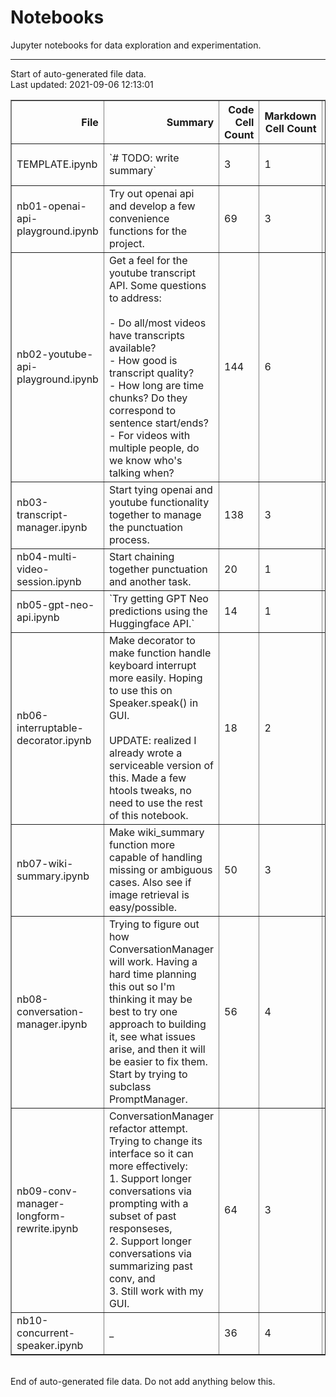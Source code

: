 # Notebooks

Jupyter notebooks for data exploration and experimentation.


---
Start of auto-generated file data.<br/>Last updated: 2021-09-06 12:13:01

<table border="1" class="dataframe">
  <thead>
    <tr style="text-align: right;">
      <th>File</th>
      <th>Summary</th>
      <th>Code Cell Count</th>
      <th>Markdown Cell Count</th>
      <th>Last Modified</th>
      <th>Size</th>
    </tr>
  </thead>
  <tbody>
    <tr>
      <td>TEMPLATE.ipynb</td>
      <td>`# TODO: write summary`</td>
      <td>3</td>
      <td>1</td>
      <td>2021-05-25 21:31:16</td>
      <td>1.30 kb</td>
    </tr>
    <tr>
      <td>nb01-openai-api-playground.ipynb</td>
      <td>Try out openai api and develop a few convenience functions for the project.</td>
      <td>69</td>
      <td>3</td>
      <td>2021-05-08 14:16:31</td>
      <td>53.58 kb</td>
    </tr>
    <tr>
      <td>nb02-youtube-api-playground.ipynb</td>
      <td>Get a feel for the youtube transcript API. Some questions to address:<br/><br/>- Do all/most videos have transcripts available?<br/>- How good is transcript quality?<br/>- How long are time chunks? Do they correspond to sentence start/ends?<br/>- For videos with multiple people, do we know who's talking when?</td>
      <td>144</td>
      <td>6</td>
      <td>2021-05-08 14:16:31</td>
      <td>348.91 kb</td>
    </tr>
    <tr>
      <td>nb03-transcript-manager.ipynb</td>
      <td>Start tying openai and youtube functionality together to manage the punctuation process.</td>
      <td>138</td>
      <td>3</td>
      <td>2021-05-11 20:56:59</td>
      <td>182.56 kb</td>
    </tr>
    <tr>
      <td>nb04-multi-video-session.ipynb</td>
      <td>Start chaining together punctuation and another task.</td>
      <td>20</td>
      <td>1</td>
      <td>2021-05-18 21:19:27</td>
      <td>28.45 kb</td>
    </tr>
    <tr>
      <td>nb05-gpt-neo-api.ipynb</td>
      <td>`Try getting GPT Neo predictions using the Huggingface API.`</td>
      <td>14</td>
      <td>1</td>
      <td>2021-06-07 21:07:19</td>
      <td>18.28 kb</td>
    </tr>
    <tr>
      <td>nb06-interruptable-decorator.ipynb</td>
      <td>Make decorator to make function handle keyboard interrupt more easily. Hoping to use this on Speaker.speak() in GUI.<br/><br/>UPDATE: realized I already wrote a serviceable version of this. Made a few htools tweaks, no need to use the rest of this notebook.</td>
      <td>18</td>
      <td>2</td>
      <td>2021-05-29 18:36:28</td>
      <td>12.41 kb</td>
    </tr>
    <tr>
      <td>nb07-wiki-summary.ipynb</td>
      <td>Make wiki_summary function more capable of handling missing or ambiguous cases. Also see if image retrieval is easy/possible.</td>
      <td>50</td>
      <td>3</td>
      <td>2021-07-04 13:51:04</td>
      <td>48.10 kb</td>
    </tr>
    <tr>
      <td>nb08-conversation-manager.ipynb</td>
      <td>Trying to figure out how ConversationManager will work. Having a hard time planning this out so I'm thinking it may be best to try one approach to building it, see what issues arise, and then it will be easier to fix them. Start by trying to subclass PromptManager.</td>
      <td>56</td>
      <td>4</td>
      <td>2021-06-25 20:41:44</td>
      <td>66.47 kb</td>
    </tr>
    <tr>
      <td>nb09-conv-manager-longform-rewrite.ipynb</td>
      <td>ConversationManager refactor attempt. Trying to change its interface so it can more effectively:<br/>1. Support longer conversations via prompting with a subset of past responseses,<br/>2. Support longer conversations via summarizing past conv, and<br/>3. Still work with my GUI.</td>
      <td>64</td>
      <td>3</td>
      <td>2021-08-04 20:02:18</td>
      <td>92.85 kb</td>
    </tr>
    <tr>
      <td>nb10-concurrent-speaker.ipynb</td>
      <td>_</td>
      <td>36</td>
      <td>4</td>
      <td>2021-08-31 20:28:54</td>
      <td>38.01 kb</td>
    </tr>
  </tbody>
</table>
<br/>End of auto-generated file data. Do not add anything below this.

